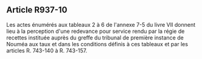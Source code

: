 Article R937-10
----
Les actes énumérés aux tableaux 2 à 6 de l'annexe 7-5 du livre VII donnent lieu
à la perception d'une redevance pour service rendu par la régie de recettes
instituée auprès du greffe du tribunal de première instance de Nouméa aux taux
et dans les conditions définis à ces tableaux et par les articles R. 743-140 à
R. 743-157.
